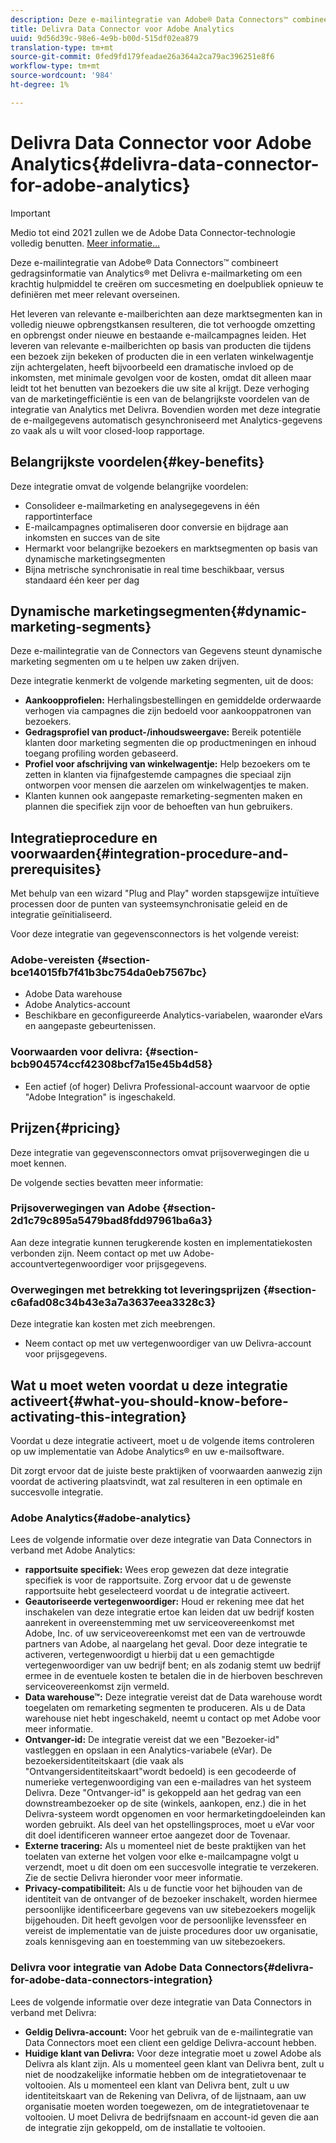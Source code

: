 ```yaml
---
description: Deze e-mailintegratie van Adobe® Data Connectors™ combineert gedragsinformatie van Analytics® met Delivra e-mailmarketing om een krachtig hulpmiddel te creëren om succesmeting en doelpubliek opnieuw te definiëren met meer relevant overseinen.
title: Delivra Data Connector voor Adobe Analytics
uuid: 9d56d39c-98e6-4e9b-b00d-515df02ea879
translation-type: tm+mt
source-git-commit: 0fed9fd179feadae26a364a2ca79ac396251e8f6
workflow-type: tm+mt
source-wordcount: '984'
ht-degree: 1%

---
```



# Delivra Data Connector voor Adobe Analytics{#delivra-data-connector-for-adobe-analytics}

>[!IMPORTANT]
>
>Medio tot eind 2021 zullen we de Adobe Data Connector-technologie volledig benutten. [Meer informatie...](/help/import/data-connectors/data-connectors-eol.md)

Deze e-mailintegratie van Adobe® Data Connectors™ combineert gedragsinformatie van Analytics® met Delivra e-mailmarketing om een krachtig hulpmiddel te creëren om succesmeting en doelpubliek opnieuw te definiëren met meer relevant overseinen.

Het leveren van relevante e-mailberichten aan deze marktsegmenten kan in volledig nieuwe opbrengstkansen resulteren, die tot verhoogde omzetting en opbrengst onder nieuwe en bestaande e-mailcampagnes leiden. Het leveren van relevante e-mailberichten op basis van producten die tijdens een bezoek zijn bekeken of producten die in een verlaten winkelwagentje zijn achtergelaten, heeft bijvoorbeeld een dramatische invloed op de inkomsten, met minimale gevolgen voor de kosten, omdat dit alleen maar leidt tot het benutten van bezoekers die uw site al krijgt. Deze verhoging van de marketingefficiëntie is een van de belangrijkste voordelen van de integratie van Analytics met Delivra. Bovendien worden met deze integratie de e-mailgegevens automatisch gesynchroniseerd met Analytics-gegevens zo vaak als u wilt voor closed-loop rapportage.

## Belangrijkste voordelen{#key-benefits}

Deze integratie omvat de volgende belangrijke voordelen:

* Consolideer e-mailmarketing en analysegegevens in één rapportinterface
* E-mailcampagnes optimaliseren door conversie en bijdrage aan inkomsten en succes van de site
* Hermarkt voor belangrijke bezoekers en marktsegmenten op basis van dynamische marketingsegmenten
* Bijna metrische synchronisatie in real time beschikbaar, versus standaard één keer per dag

## Dynamische marketingsegmenten{#dynamic-marketing-segments}

Deze e-mailintegratie van de Connectors van Gegevens steunt dynamische marketing segmenten om u te helpen uw zaken drijven.

Deze integratie kenmerkt de volgende marketing segmenten, uit de doos:

* **Aankoopprofielen:** Herhalingsbestellingen en gemiddelde orderwaarde verhogen via campagnes die zijn bedoeld voor aankooppatronen van bezoekers.
* **Gedragsprofiel van product-/inhoudsweergave:** Bereik potentiële klanten door marketing segmenten die op productmeningen en inhoud toegang profiling worden gebaseerd.
* **Profiel voor afschrijving van winkelwagentje:** Help bezoekers om te zetten in klanten via fijnafgestemde campagnes die speciaal zijn ontworpen voor mensen die aarzelen om winkelwagentjes te maken.
* Klanten kunnen ook aangepaste remarketing-segmenten maken en plannen die specifiek zijn voor de behoeften van hun gebruikers.

## Integratieprocedure en voorwaarden{#integration-procedure-and-prerequisites}

Met behulp van een wizard &quot;Plug and Play&quot; worden stapsgewijze intuïtieve processen door de punten van systeemsynchronisatie geleid en de integratie geïnitialiseerd.

Voor deze integratie van gegevensconnectors is het volgende vereist:

### Adobe-vereisten {#section-bce14015fb7f41b3bc754da0eb7567bc}

* Adobe Data warehouse
* Adobe Analytics-account
* Beschikbare en geconfigureerde Analytics-variabelen, waaronder eVars en aangepaste gebeurtenissen.

### Voorwaarden voor delivra: {#section-bcb904574ccf42308bcf7a15e45b4d58}

* Een actief (of hoger) Delivra Professional-account waarvoor de optie &quot;Adobe Integration&quot; is ingeschakeld.

## Prijzen{#pricing}

Deze integratie van gegevensconnectors omvat prijsoverwegingen die u moet kennen.

De volgende secties bevatten meer informatie:

### Prijsoverwegingen van Adobe {#section-2d1c79c895a5479bad8fdd97961ba6a3}

Aan deze integratie kunnen terugkerende kosten en implementatiekosten verbonden zijn. Neem contact op met uw Adobe-accountvertegenwoordiger voor prijsgegevens.

### Overwegingen met betrekking tot leveringsprijzen {#section-c6afad08c34b43e3a7a3637eea3328c3}

Deze integratie kan kosten met zich meebrengen.

* Neem contact op met uw vertegenwoordiger van uw Delivra-account voor prijsgegevens.

## Wat u moet weten voordat u deze integratie activeert{#what-you-should-know-before-activating-this-integration}

Voordat u deze integratie activeert, moet u de volgende items controleren op uw implementatie van Adobe Analytics® en uw e-mailsoftware.

Dit zorgt ervoor dat de juiste beste praktijken of voorwaarden aanwezig zijn voordat de activering plaatsvindt, wat zal resulteren in een optimale en succesvolle integratie.

### Adobe Analytics{#adobe-analytics}

Lees de volgende informatie over deze integratie van Data Connectors in verband met Adobe Analytics:

* **rapportsuite specifiek:** Wees erop gewezen dat deze integratie specifiek is voor de rapportsuite. Zorg ervoor dat u de gewenste rapportsuite hebt geselecteerd voordat u de integratie activeert.
* **Geautoriseerde vertegenwoordiger:** Houd er rekening mee dat het inschakelen van deze integratie ertoe kan leiden dat uw bedrijf kosten aanrekent in overeenstemming met uw serviceovereenkomst met Adobe, Inc. of uw serviceovereenkomst met een van de vertrouwde partners van Adobe, al naargelang het geval. Door deze integratie te activeren, vertegenwoordigt u hierbij dat u een gemachtigde vertegenwoordiger van uw bedrijf bent; en als zodanig stemt uw bedrijf ermee in de eventuele kosten te betalen die in de hierboven beschreven serviceovereenkomst zijn vermeld.
* **Data warehouse™:** Deze integratie vereist dat de Data warehouse wordt toegelaten om remarketing segmenten te produceren. Als u de Data warehouse niet hebt ingeschakeld, neemt u contact op met Adobe voor meer informatie.
* **Ontvanger-id:** De integratie vereist dat we een &quot;Bezoeker-id&quot; vastleggen en opslaan in een Analytics-variabele (eVar). De bezoekersidentiteitskaart (die vaak als &quot;Ontvangersidentiteitskaart&quot;wordt bedoeld) is een gecodeerde of numerieke vertegenwoordiging van een e-mailadres van het systeem Delivra. Deze &quot;Ontvanger-id&quot; is gekoppeld aan het gedrag van een downstreambezoeker op de site (winkels, aankopen, enz.) die in het Delivra-systeem wordt opgenomen en voor hermarketingdoeleinden kan worden gebruikt. Als deel van het opstellingsproces, moet u eVar voor dit doel identificeren wanneer ertoe aangezet door de Tovenaar.
* **Externe tracering:** Als u momenteel niet de beste praktijken van het toelaten van externe het volgen voor elke e-mailcampagne volgt u verzendt, moet u dit doen om een succesvolle integratie te verzekeren. Zie de sectie Delivra hieronder voor meer informatie.
* **Privacy-compatibiliteit:** Als u de functie voor het bijhouden van de identiteit van de ontvanger of de bezoeker inschakelt, worden hiermee persoonlijke identificeerbare gegevens van uw sitebezoekers mogelijk bijgehouden. Dit heeft gevolgen voor de persoonlijke levenssfeer en vereist de implementatie van de juiste procedures door uw organisatie, zoals kennisgeving aan en toestemming van uw sitebezoekers.

### Delivra voor integratie van Adobe Data Connectors{#delivra-for-adobe-data-connectors-integration}

Lees de volgende informatie over deze integratie van Data Connectors in verband met Delivra:

* **Geldig Delivra-account:** Voor het gebruik van de e-mailintegratie van Data Connectors moet een client een geldige Delivra-account hebben.
* **Huidige klant van Delivra:** Voor deze integratie moet u zowel Adobe als Delivra als klant zijn. Als u momenteel geen klant van Delivra bent, zult u niet de noodzakelijke informatie hebben om de integratietovenaar te voltooien. Als u momenteel een klant van Delivra bent, zult u uw identiteitskaart van de Rekening van Delivra, of de lijstnaam, aan uw organisatie moeten worden toegewezen, om de integratietovenaar te voltooien. U moet Delivra de bedrijfsnaam en account-id geven die aan de integratie zijn gekoppeld, om de installatie te voltooien.
